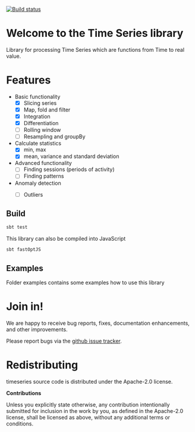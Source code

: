 [![Build status](https://travis-ci.org/carldata/timeseries.svg?branch=master)](https://travis-ci.org/carldata/timeseries)
# Welcome to the Time Series library

Library for processing Time Series which are functions from Time to real value.


# Features

  * Basic functionality
    * [x] Slicing series
    * [x] Map, fold and filter
    * [x] Integration
    * [x] Differentiation
    * [ ] Rolling window
    * [ ] Resampling and groupBy
  * Calculate statistics
    * [x] min, max
    * [x] mean, variance and standard deviation
  * Advanced functionality
    * [ ] Finding sessions (periods of activity)
    * [ ] Finding patterns
  * Anomaly detection
    * [ ] Outliers


## Build

```bash
sbt test
```

This library can also be compiled into JavaScript

```bash
sbt fastOptJS
```

## Examples

Folder examples contains some examples how to use this library 


# Join in!

We are happy to receive bug reports, fixes, documentation enhancements,
and other improvements.

Please report bugs via the
[github issue tracker](http://github.com/carldata/timeseries/issues).



# Redistributing

timeseries source code is distributed under the Apache-2.0 license.

**Contributions**

Unless you explicitly state otherwise, any contribution intentionally submitted
for inclusion in the work by you, as defined in the Apache-2.0 license, shall be
licensed as above, without any additional terms or conditions.
